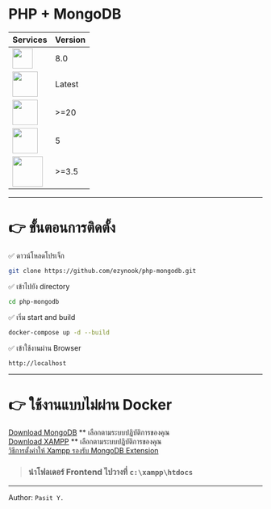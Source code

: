 # PHP + MongoDB

| Services       | Version |
|---------|---------|
| <img src="https://upload.wikimedia.org/wikipedia/commons/thumb/2/27/PHP-logo.svg/2560px-PHP-logo.svg.png" width="40">     | 8.0     |
| <img src="https://www.pngall.com/wp-content/uploads/13/Mongodb-PNG-Image-HD.png" width="50"> | Latest  |
| <img src="https://1000logos.net/wp-content/uploads/2021/11/Docker-Logo.png" width="50">  | >=20    |
| <img src="https://blogger.googleusercontent.com/img/b/R29vZ2xl/AVvXsEgYcUI5LDNty7Grsm17S2wLXhUlDujxQ2_3fzdmocMPmHLm9EAkSI1vLrii0TojOZv0S1BFgKT_-uJhByRFfV_B444FPkxKmvbefgmaiFg2h2oG8LeTcauO9JrylFYGDu2wFQWket1gjcCPjGfFFBFzelrOYJVUJoon1VtdTjbpFMd7HRyp6tEVvEpd/w362-h252/bootstrap_logo.png" width="50">  | 5    |
| <img src="https://cdn.freebiesupply.com/logos/thumbs/2x/jquery-1-logo.png" width="60">  | >=3.5    |

---
# 👉 ขั้นตอนการติดตั้ง
✅ ดาวน์โหลดโปรเจ็ก
```bash
git clone https://github.com/ezynook/php-mongodb.git
```
✅ เข้าไปยัง directory
```bash
cd php-mongodb
```
✅ เริ่ม start and build
```bash
docker-compose up -d --build
```
✅ เข้าใช้งานผ่าน Browser
```bash
http://localhost
```
---
# 👉 ใช้งานแบบไม่ผ่าน Docker
[Download MongoDB](https://www.mongodb.com/try/download/community) ** เลือกตามระบบปฎิบัติการของคุณ
<br>
[Download XAMPP](https://www.apachefriends.org/download.html) ** เลือกตามระบบปฎิบัติการของคุณ
<br>
[วิธีการตั้งค่าให้ Xampp รองรับ MongoDB Extension](https://carlofontanos.com/installing-mongodb-in-xampp-windows/)

> ### นำโฟลเดอร์ Frontend ไปวางที่ ```c:\xampp\htdocs```

---

Author: ```Pasit Y.```
